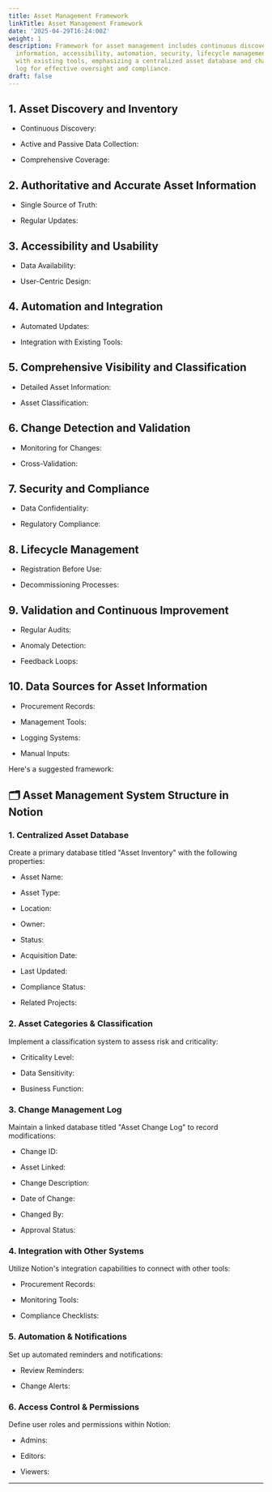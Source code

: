 ```yaml
---
title: Asset Management Framework
linkTitle: Asset Management Framework
date: '2025-04-29T16:24:00Z'
weight: 1
description: Framework for asset management includes continuous discovery, accurate
  information, accessibility, automation, security, lifecycle management, and integration
  with existing tools, emphasizing a centralized asset database and change management
  log for effective oversight and compliance.
draft: false
---
```



<!-- Unsupported block type: table_of_contents -->

<!-- Unsupported block type: divider -->

## 1. Asset Discovery and Inventory

- Continuous Discovery:

- Active and Passive Data Collection:

- Comprehensive Coverage:

<!-- Unsupported block type: divider -->

## 2. Authoritative and Accurate Asset Information

- Single Source of Truth:

- Regular Updates:

<!-- Unsupported block type: divider -->

## 3. Accessibility and Usability

- Data Availability:

- User-Centric Design:

<!-- Unsupported block type: divider -->

## 4. Automation and Integration

- Automated Updates:

- Integration with Existing Tools:

<!-- Unsupported block type: divider -->

## 5. Comprehensive Visibility and Classification

- Detailed Asset Information:

- Asset Classification:

<!-- Unsupported block type: divider -->

## 6. Change Detection and Validation

- Monitoring for Changes:

- Cross-Validation:

<!-- Unsupported block type: divider -->

## 7. Security and Compliance

- Data Confidentiality:

- Regulatory Compliance:

<!-- Unsupported block type: divider -->

## 8. Lifecycle Management

- Registration Before Use:

- Decommissioning Processes:

<!-- Unsupported block type: divider -->

## 9. Validation and Continuous Improvement

- Regular Audits:

- Anomaly Detection:

- Feedback Loops:

<!-- Unsupported block type: divider -->

## 10. Data Sources for Asset Information

- Procurement Records:

- Management Tools:

- Logging Systems:

- Manual Inputs:

<!-- Unsupported block type: divider -->

   

  

Here's a suggested framework:

<!-- Unsupported block type: divider -->

## 🗂️ Asset Management System Structure in Notion

### 1. Centralized Asset Database

Create a primary database titled "Asset Inventory" with the following properties:

- Asset Name:

- Asset Type:

- Location:

- Owner:

- Status:

- Acquisition Date:

- Last Updated:

- Compliance Status:

- Related Projects:

### 2. Asset Categories & Classification

Implement a classification system to assess risk and criticality:

- Criticality Level:

- Data Sensitivity:

- Business Function:

### 3. Change Management Log

Maintain a linked database titled "Asset Change Log" to record modifications:

- Change ID:

- Asset Linked:

- Change Description:

- Date of Change:

- Changed By:

- Approval Status:

### 4. Integration with Other Systems

Utilize Notion's integration capabilities to connect with other tools:

- Procurement Records:

- Monitoring Tools:

- Compliance Checklists:

### 5. Automation & Notifications

Set up automated reminders and notifications:

- Review Reminders:

- Change Alerts:

### 6. Access Control & Permissions

Define user roles and permissions within Notion:

- Admins:

- Editors:

- Viewers:

<!-- Unsupported block type: divider -->

- --



